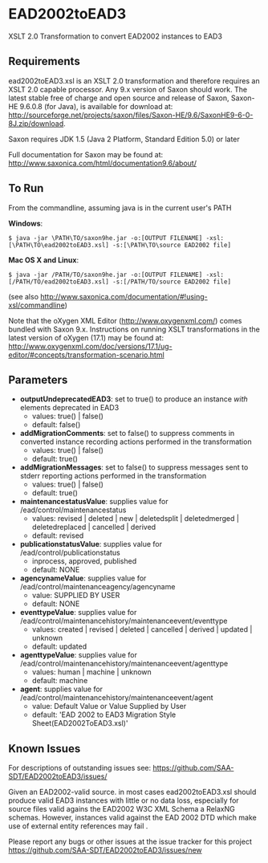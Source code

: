 EAD2002toEAD3
=============

XSLT 2.0 Transformation to convert EAD2002 instances to EAD3

## Requirements

ead2002toEAD3.xsl is an XSLT 2.0 transformation and therefore requires an XSLT 2.0 capable processor. Any 9.x version of Saxon should work. The latest stable free of charge and open source and release of Saxon, Saxon-HE 9.6.0.8 (for Java), is available for download at: http://sourceforge.net/projects/saxon/files/Saxon-HE/9.6/SaxonHE9-6-0-8J.zip/download.

Saxon requires JDK 1.5 (Java 2 Platform, Standard Edition 5.0) or later

Full documentation for Saxon may be found at: http://www.saxonica.com/html/documentation9.6/about/

## To Run

From the commandline, assuming java is in the current user's PATH

**Windows**:

`$ java -jar \PATH\TO/saxon9he.jar -o:[OUTPUT FILENAME] -xsl:[\PATH\TO\ead2002toEAD3.xsl] -s:[\PATH\TO\source EAD2002 file]`

**Mac OS X and Linux**:

`$ java -jar /PATH/TO/saxon9he.jar -o:[OUTPUT FILENAME] -xsl:[/PATH/TO/ead2002toEAD3.xsl] -s:[/PATH/TO/source EAD2002 file]`

(see also http://www.saxonica.com/documentation/#!using-xsl/commandline)

Note that the oXygen XML Editor (http://www.oxygenxml.com/) comes bundled with Saxon 9.x. Instructions on running XSLT transformations in the latest version of oXygen (17.1) may be found at: http://www.oxygenxml.com/doc/versions/17.1/ug-editor/#concepts/transformation-scenario.html


## Parameters

* **outputUndeprecatedEAD3**: set to true() to produce an instance *with* elements deprecated in EAD3  
  * values: true() | false()
  * default: false()
* **addMigrationComments**: set to false() to suppress comments in converted instance recording actions performed in the transformation 
  * values: true() | false()
  * default: true()
* **addMigrationMessages**: set to false() to suppress messages sent to stderr reporting actions performed in the transformation
  * values: true() | false()
  * default: true()
* **maintenancestatusValue**: supplies value for /ead/control/maintenancestatus
  * values: revised | deleted | new | deletedsplit | deletedmerged | deletedreplaced | cancelled | derived
  * default: revised
* **publicationstatusValue**: supplies value for /ead/control/publicationstatus
  * inprocess, approved, published
  * default: NONE
* **agencynameValue**: supplies value for /ead/control/maintenanceagency/agencyname
  * value: SUPPLIED BY USER
  * default: NONE
* **eventtypeValue**: supplies value for /ead/control/maintenancehistory/maintenanceevent/eventtype
  * values: created | revised | deleted | cancelled | derived | updated | unknown
  * default: updated
* **agenttypeValue**: supplies value for /ead/control/maintenancehistory/maintenanceevent/agenttype
  * values: human | machine | unknown
  * default: machine
* **agent**: supplies value for /ead/control/maintenancehistory/maintenanceevent/agent
  * value: Default Value or Value Supplied by User
  * default: 'EAD 2002 to EAD3 Migration Style Sheet(EAD2002ToEAD3.xsl)'

## Known Issues


For descriptions of outstanding issues see: https://github.com/SAA-SDT/EAD2002toEAD3/issues/

Given an EAD2002-valid source. in most cases ead2002toEAD3.xsl should produce valid EAD3 instances with little or no data loss, especially for source files valid agains the EAD2002 W3C XML Schema a RelaxNG schemas. However, instances valid against the EAD 2002 DTD which make use of external entity references may fail .

Please report any bugs or other issues at the issue tracker for this project https://github.com/SAA-SDT/EAD2002toEAD3/issues/new
